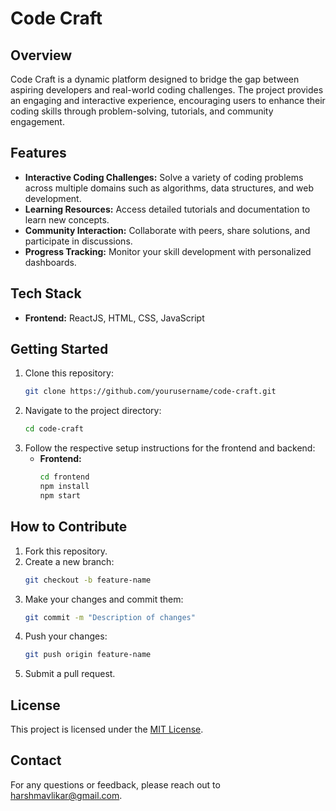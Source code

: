 # Code Craft

## Overview
Code Craft is a dynamic platform designed to bridge the gap between aspiring developers and real-world coding challenges. The project provides an engaging and interactive experience, encouraging users to enhance their coding skills through problem-solving, tutorials, and community engagement.

## Features
- **Interactive Coding Challenges:** Solve a variety of coding problems across multiple domains such as algorithms, data structures, and web development.
- **Learning Resources:** Access detailed tutorials and documentation to learn new concepts.
- **Community Interaction:** Collaborate with peers, share solutions, and participate in discussions.
- **Progress Tracking:** Monitor your skill development with personalized dashboards.

## Tech Stack
- **Frontend:** ReactJS, HTML, CSS, JavaScript

## Getting Started
1. Clone this repository:
   ```bash
   git clone https://github.com/yourusername/code-craft.git
   ```
2. Navigate to the project directory:
   ```bash
   cd code-craft
   ```
3. Follow the respective setup instructions for the frontend and backend:
   - **Frontend:**
     ```bash
     cd frontend
     npm install
     npm start
     ```
  
## How to Contribute
1. Fork this repository.
2. Create a new branch:
   ```bash
   git checkout -b feature-name
   ```
3. Make your changes and commit them:
   ```bash
   git commit -m "Description of changes"
   ```
4. Push your changes:
   ```bash
   git push origin feature-name
   ```
5. Submit a pull request.

## License
This project is licensed under the [MIT License](LICENSE).

## Contact
For any questions or feedback, please reach out to harshmavlikar@gmail.com.

